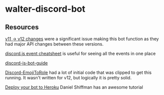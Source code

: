 # walter-discord-bot

## Resources

[v11 -> v12 changes](https://discordjs.guide/additional-info/changes-in-v12.html) were a significant issue making this bot function as they had major API changes between these versions.

[discord.js event cheatsheet](https://gist.github.com/koad/316b265a91d933fd1b62dddfcc3ff584) is useful for seeing all the events in one place

[discord-js-bot-guide](https://github.com/AnIdiotsGuide/discordjs-bot-guide/blob/master/SUMMARY.md)

[Discord-EmojiToRole](https://github.com/NKN1396/Discord-EmojiToRole) had a lot of initial code that was clipped to get this running. It wasn't written for v12, but logically it is pretty solid.

[Deploy your bot to Heroku](https://shiffman.net/a2z/bot-heroku/) Daniel Shiffman has an awesome tutorial